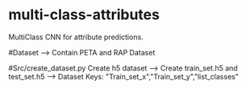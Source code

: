 # multi-class-attributes

MultiClass CNN for attribute predictions. 

#Dataset
--> Contain PETA and RAP Dataset

#Src/create_dataset.py
Create h5 dataset 
--> Create train_set.h5 and test_set.h5
--> Dataset Keys: "Train_set_x","Train_set_y","list_classes"

